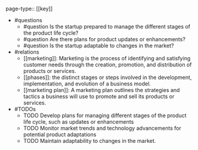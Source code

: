 page-type:: [[key]]
- #questions
	- #question Is the startup prepared to manage the different stages of the product life cycle?
	- #question Are there plans for product updates or enhancements?
	- #question Is the startup adaptable to changes in the market?
- #relations
	- [[marketing]]: Marketing is the process of identifying and satisfying customer needs through the creation, promotion, and distribution of products or services.
	- [[phases]]: the distinct stages or steps involved in the development, implementation, and evolution of a business model.
	- [[marketing plan]]: A marketing plan outlines the strategies and tactics a business will use to promote and sell its products or services.
- #TODOs
	- TODO Develop plans for managing different stages of the product life cycle, such as updates or enhancements
	- TODO  Monitor market trends and technology advancements for potential product adaptations
	- TODO  Maintain adaptability to changes in the market.

